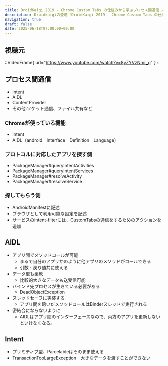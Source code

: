 ```yaml
---
title: DroidKaigi 2019 - Chrome Custom Tabs の仕組みから学ぶプロセス間通信 / OHMAE Ryosuke [JA] を視聴した
description: Droidkaigiの登壇「DroidKaigi 2019 - Chrome Custom Tabs の仕組みから学ぶプロセス間通信 / OHMAE Ryosuke [JA]」の視聴備忘録です。
navigation: true
draft: false
date: 2025-06-18T07:00:00+09:00
---
```


## 視聴元

::VideoFrame{ url="https://www.youtube.com/watch?v=8yZYVzNmr_g" }
::

## プロセス間通信
- Intent
- AIDL
- ContentProvider
- その他:ソケット通信、ファイル共有など

### Chromeが使っている機能
- Intent
- AIDL（android　Interface　Definition　Language）

### プロトコルに対応したアプリを探す側
- PackageManager#queryIntentActivities
- PackageManager#queryIntentServices
- PackageManager#resolveActivity
- PackageManager#resolveService

### 探してもらう側
- AndroidManifestに記述
- ブラウザとして利用可能な設定を記述
- サービスのintent-filterには、CustomTabsの通信をするためのアクションを追加

## AIDL
- アプリ間でメソッドコールが可能
    - まるで自分のアプリかのように他アプリのメソッドがコールできる
    - 引数・戻り値共に使える
- データ型も柔軟
    - 比較的大きなデータも送受信可能
- バインド先プロセスが生きている必要がある
    - DeadObjectException
- スレッドセーフに実装する
    - アプリ間を跨いだメソッドコールはBinderスレッドで実行される
- 密結合にならないように
    - AIDLはアプリ間のインターフェースなので、両方のアプリを更新しないといけなくなる。

## Intent
- プリミティブ型、Parcelableはそのまま使える
- TransactionTooLargeException　大きなデータを渡すことができない

